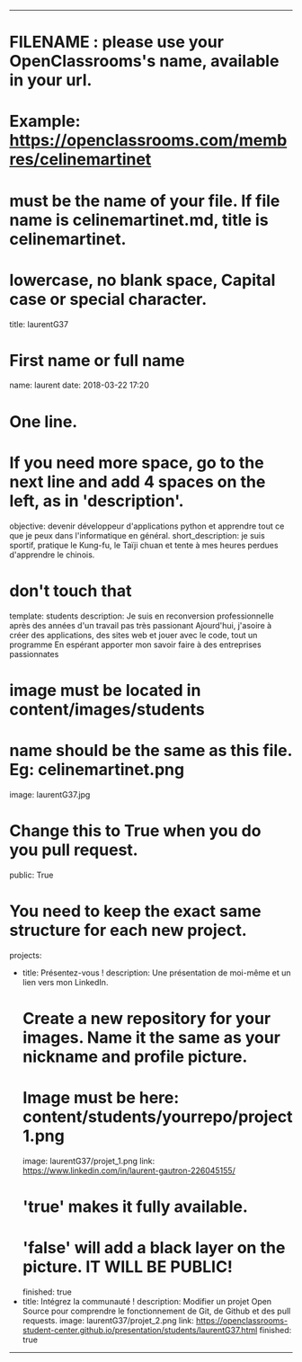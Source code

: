 ---

# FILENAME : please use your OpenClassrooms's name, available in your url.
# Example: https://openclassrooms.com/membres/celinemartinet
# must be the name of your file. If file name is celinemartinet.md, title is celinemartinet.
# lowercase, no blank space, Capital case or special character.
title: laurentG37
# First name or full name
name: laurent
date: 2018-03-22 17:20

# One line.
# If you need more space, go to the next line and add 4 spaces on the left, as in 'description'.
objective: devenir développeur d'applications python et apprendre tout ce que je peux dans l'informatique en général.
short_description: je suis sportif, pratique le Kung-fu, le Taïji chuan et tente à mes heures perdues d'apprendre le chinois.

# don't touch that
template: students
description:
    Je suis en reconversion professionnelle après des années d'un travail pas très passionant
    Ajourd'hui, j'asoire à créer des applications, des sites web et jouer avec le code, tout un programme
    En espérant apporter mon savoir faire à des entreprises passionnates

# image must be located in content/images/students
# name should be the same as this file. Eg: celinemartinet.png
image: laurentG37.jpg

# Change this to True when you do you pull request.
public: True

# You need to keep the exact same structure for each new project.
projects:
  - title: Présentez-vous !
    description: Une présentation de moi-même et un lien vers mon LinkedIn.
    # Create a new repository for your images. Name it the same as your nickname and profile picture.
    # Image must be here: content/students/yourrepo/project1.png
    image: laurentG37/projet_1.png
    link: https://www.linkedin.com/in/laurent-gautron-226045155/
    # 'true' makes it fully available.
    # 'false' will add a black layer on the picture. IT WILL BE PUBLIC!
    finished: true
  - title: Intégrez la communauté !
    description: Modifier un projet Open Source pour comprendre le fonctionnement de Git, de Github et des pull requests. 
    image: laurentG37/projet_2.png
    link: https://openclassrooms-student-center.github.io/presentation/students/laurentG37.html
    finished: true
  
---